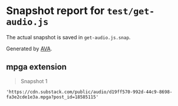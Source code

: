 # Snapshot report for `test/get-audio.js`

The actual snapshot is saved in `get-audio.js.snap`.

Generated by [AVA](https://avajs.dev).

## mpga extension

> Snapshot 1

    'https://cdn.substack.com/public/audio/d19ff570-992d-44c9-8698-fa3e2cde1e3a.mpga?post_id=18585115'
